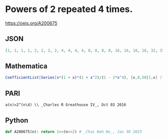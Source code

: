 # Powers of 2 repeated 4 times\.
https://oeis.org/A200675
## JSON
```JSON
[1, 1, 1, 1, 2, 2, 2, 2, 4, 4, 4, 4, 8, 8, 8, 8, 16, 16, 16, 16, 32, 32, 32, 32, 64, 64, 64, 64, 128, 128, 128, 128, 256, 256, 256, 256, 512, 512, 512, 512, 1024, 1024, 1024, 1024, 2048, 2048, 2048, 2048, 4096, 4096, 4096, 4096]
```
## Mathematica
```Mathematica
CoefficientList[Series[x*(1 + x)*(1 + x^2)/(1 - 2*x^4), {x,0,50}],x] (* or *) Table[2^(Floor[n/4]), {n,0,50}] (* _G. C. Greubel_, Apr 30 2017 *)
```
## PARI
```PARI
a(n)=2^(n\4) \\ _Charles R Greathouse IV_, Oct 03 2016
```
## Python
```Python
def A200675(n): return 1<<(n>>2) # _Chai Wah Wu_, Jan 30 2023
```
